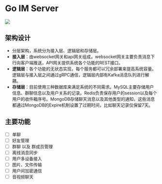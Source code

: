 # Go IM Server

![](https://docs-1257369645.cos.ap-chengdu.myqcloud.com/goim/goim.png)

## 架构设计

- 分层架构，系统分为接入层、逻辑层和存储层。
- **接入层**：由websocket网关和api网关组成，websocket网关主要负责消息下行向客户端推送，API网关提供系统各个功能的REST接口。
- **逻辑层**：各个功能的无状态实现，每个服务都可以冗余部署来提高系统容量。逻辑层与接入层之间通过gRPC通信，逻辑层内部有Kafka消息队列进行解耦。
- **存储层**：目前使用三种数据库来满足系统的不同需求。MySQL主要存储用户信息、群聊信息以及用户关系的记录。Redis负责保存用户的session以及每个用户的收件箱序号。MongoDB存储聊天消息以及其他类型的通知，这些消息都通过MongoDB的Expire机制设置了过期时间，比如聊天记录仅保留7天。

## 主要功能

- [ ] 单聊
- [ ] 好友管理
- [ ] 群聊 以及 群成员管理
- [ ] 离线消息同步
- [ ] 用户多设备接入
- [ ] 图片、文件传输
- [ ] 用户间加密通信
- [ ] 音视频聊天